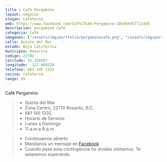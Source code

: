 ```yaml
---
title : Café Pergamino
layout: negocio
slogan: Cafetería
web: https://www.facebook.com/Caf%C3%A9-Pergamino-105484457711456
descripcion: pergamino Café
categoria: Café
imagenes: ["/assets/img/portfolio/pergaminocafe.png", "/assets/img/portfolio/pergamino.jpg"]
calle: Quinta del Mar 
estado: Baja California
municipio: Rosarito
codigo: 22703
latitude: 32.350307
longitude: -117.060229
telefono: 661 145 1332
cocina: cafeteria
rango: $$
---
```


Café Pergamino
 
 >* Quinta del Mar 
 >* Zona Centro, 22710 Rosarito, B.C.
 >* 661 145 1332
 >* Horario de Servicio
 >* Lunes a Domingo  
 >* 11 a.m a 8 p.m
   
 >* Continuamos abierto. 
 >* Mandanos un mensaje en [Facebook](https://www.facebook.com/Caf%C3%A9-Pergamino-105484457711456)
 >* Cuando pase esta contingencia no olvides visitarnos. 
 Te estaremos esperando.